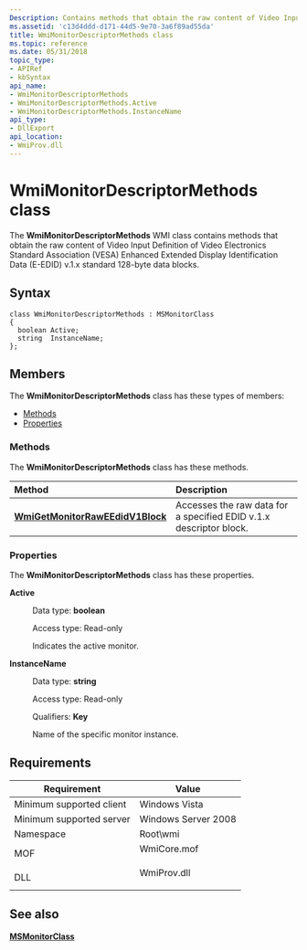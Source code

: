 ```yaml
---
Description: Contains methods that obtain the raw content of Video Input Definition of Video Electronics Standard Association (VESA) Enhanced Extended Display Identification Data (E-EDID) v.1.x standard 128-byte data blocks.
ms.assetid: 'c13d4ddd-d171-44d5-9e70-3a6f89ad55da'
title: WmiMonitorDescriptorMethods class
ms.topic: reference
ms.date: 05/31/2018
topic_type: 
- APIRef
- kbSyntax
api_name: 
- WmiMonitorDescriptorMethods
- WmiMonitorDescriptorMethods.Active
- WmiMonitorDescriptorMethods.InstanceName
api_type: 
- DllExport
api_location: 
- WmiProv.dll
---
```


# WmiMonitorDescriptorMethods class

The **WmiMonitorDescriptorMethods** WMI class contains methods that obtain the raw content of Video Input Definition of Video Electronics Standard Association (VESA) Enhanced Extended Display Identification Data (E-EDID) v.1.x standard 128-byte data blocks.

## Syntax

``` syntax
class WmiMonitorDescriptorMethods : MSMonitorClass
{
  boolean Active;
  string  InstanceName;
};
```

## Members

The **WmiMonitorDescriptorMethods** class has these types of members:

-   [Methods](#wmimonitordescriptormethods-class)
-   [Properties](#properties)

### Methods

The **WmiMonitorDescriptorMethods** class has these methods.



| Method                                                                                           | Description                                                                   |
|:-------------------------------------------------------------------------------------------------|:------------------------------------------------------------------------------|
| [**WmiGetMonitorRawEEdidV1Block**](wmigetmonitorraweedidv1block-wmimonitordescriptormethods.md) | Accesses the raw data for a specified EDID v.1.x descriptor block.<br/> |



 

### Properties

The **WmiMonitorDescriptorMethods** class has these properties.

<dl> <dt>

**Active**
</dt> <dd> <dl> <dt>

Data type: **boolean**
</dt> <dt>

Access type: Read-only
</dt> </dl>

Indicates the active monitor.

</dd> <dt>

**InstanceName**
</dt> <dd> <dl> <dt>

Data type: **string**
</dt> <dt>

Access type: Read-only
</dt> <dt>

Qualifiers: **Key**
</dt> </dl>

Name of the specific monitor instance.

</dd> </dl>

## Requirements



| Requirement | Value |
|-------------------------------------|----------------------------------------------------------------------------------------|
| Minimum supported client<br/> | Windows Vista<br/>                                                               |
| Minimum supported server<br/> | Windows Server 2008<br/>                                                         |
| Namespace<br/>                | Root\\wmi<br/>                                                                   |
| MOF<br/>                      | <dl> <dt>WmiCore.mof</dt> </dl> |
| DLL<br/>                      | <dl> <dt>WmiProv.dll</dt> </dl> |



## See also

<dl> <dt>

[**MSMonitorClass**](msmonitorclass.md)
</dt> </dl>

 

 




